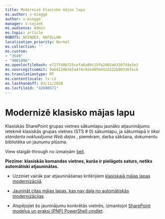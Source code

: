 ```yaml
---
title: Modernizē klasisko mājas lapu
ms.author: v-miegge
author: v-miegge
manager: v-cojank
ms.audience: Admin
ms.topic: article
ROBOTS: NOINDEX, NOFOLLOW
localization_priority: Normal
ms.collection: ''
ms.custom:
- "3549"
- "9001496"
ms.openlocfilehash: e727f40b725cefa8a09c15fe2d65ab3307d4e3e1
ms.sourcegitcommit: 9ab422063e5a474c92ed956d42d222b90336fecb
ms.translationtype: MT
ms.contentlocale: lv-LV
ms.lasthandoff: 03/11/2020
ms.locfileid: "42600571"
---
```

# <a name="modernize-the-classic-home-page"></a>Modernizē klasisko mājas lapu

Klasiskās SharePoint grupas vietnes sākumlapu jaunāko atjauninājumu ietekmē klasiskās grupas vietnes (STS # 0) sākumlapu, ja sākumlapā ir *tikai standarta noklusējuma Web daļas* , piemēram, darba sākšana, dokumentu bibliotēka un jaunumu plūsma.

View staigāt-through no izmaiņām [šeit](https://docs.microsoft.com/sharepoint/sharepointonline/media/homepage-upgrade-gif.gif). 

**Piezīme: klasiskās komandas vietnes, kurās ir pielāgots saturs, netiks automātiski atjauninātas.**

* Uzziniet vairāk par atjaunināšanas kritērijiem [klasiskajā mājas lapas modernizācijā](https://docs.microsoft.com/sharepoint/disable-auto-modernization-classic-home-pages#why-update-classic-team-site-home-pages-to-modern).

* [Jaunināt citas mājas lapas, kas nav daļa no automātiskās modernizācijas](https://docs.microsoft.com/sharepoint/dev/transform/modernize-userinterface-site-pages).

* Atspējojiet šo jauninājumu konkrētās vietnēs, izmantojot [SharePoint modeļus un praksi (PNP) PowerShell cmdlet](https://docs.microsoft.com/powershell/sharepoint/sharepoint-pnp/sharepoint-pnp-cmdlets).
